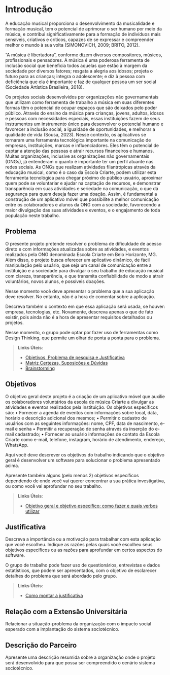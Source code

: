 # Introdução

  A educação musical proporciona o desenvolvimento da musicalidade e formação musical, tem o potencial de aprimorar o ser humano por meio da música, e contribui significativamente para a formação de indivíduos mais sensíveis, criativos e críticos, capazes de se expressar e compreender melhor o mundo à sua volta (SIMONOVICH, 2009; BRITO, 2012).
  
   “A música é libertadora”, conforme dizem diversos compositores, músicos, profissionais e pensadores. A música é uma poderosa ferramenta de inclusão social que beneficia todos aquelas que estão à margem da sociedade por diversos fatores; resgata a alegria aos idosos; projeta o futuro para as crianças; integra o adolescente; e diz à pessoa com deficiência que ela é importante e faz de qualquer pessoa um ser social (Sociedade Artística Brasileira, 2018).
   
  Os projetos sociais desenvolvidos por organizações não governamentais que utilizam como ferramenta de trabalho a música em suas diferentes formas têm o potencial de ocupar espaços que são deixados pelo poder público. Através do ensino da música para crianças, jovens, adultos, idosos e pessoas com necessidades especiais, essas instituições fazem de seus instrumentos um instrumento único para desenvolver o potencial humano e favorecer a inclusão social, a igualdade de oportunidades, e melhorar a qualidade de vida (Sousa, 2023).
    Nesse contexto, os aplicativos se tornaram uma ferramenta tecnológica importante na comunicação de empresas, instituições, marcas e influenciadores. Eles têm o potencial de captar a atenção das pessoas e atrair recursos financeiros e humanos. Muitas organizações, inclusive as organizações não governamentais (ONGs), já entenderam o quanto é importante ter um perfil atuante nas redes sociais. As ONGs que realizam atividades filantrópicas através da educação musical, como é o caso da Escola Criarte, podem utilizar esta ferramenta tecnológica para chegar próximo do público usuário, aproximar quem pode se voluntariar e ajudar na captação de recursos, e demonstrar transparência em suas atividades e seriedade na comunicação, o que dá segurança para quem deseja fazer uma doação. Assim, é fundamental a construção de um aplicativo móvel que possibilite a melhor comunicação entre os colaboradores e alunos da ONG com a sociedade, favorecendo a maior divulgação das suas atividades e eventos, e o engajamento de toda população neste trabalho. 

## Problema

  O presente projeto pretende resolver o problema de dificuldade de acesso direto e com informações atualizadas sobre as atividades, e eventos realizados pela ONG denominada Escola Criarte em Belo Horizonte, MG. Além disso, o projeto busca oferecer um aplicativo dinâmico, de fácil manipulação pelo usuário, que seja um canal de comunicação entre a instituição e a sociedade para divulgar o seu trabalho de educação musical com clareza, transparência, e que transmita confiabilidade de modo a atrair voluntários, novos alunos, e possíveis doações. 

Nesse momento você deve apresentar o problema que a sua aplicação deve  resolver. No entanto, não é a hora de comentar sobre a aplicação.

Descreva também o contexto em que essa aplicação será usada, se  houver: empresa, tecnologias, etc. Novamente, descreva apenas o que de  fato existir, pois ainda não é a hora de apresentar requisitos  detalhados ou projetos.

Nesse momento, o grupo pode optar por fazer uso  de ferramentas como Design Thinking, que permite um olhar de ponta a ponta para o problema.

> **Links Úteis**:
> - [Objetivos, Problema de pesquisa e Justificativa](https://medium.com/@versioparole/objetivos-problema-de-pesquisa-e-justificativa-c98c8233b9c3)
> - [Matriz Certezas, Suposições e Dúvidas](https://medium.com/educa%C3%A7%C3%A3o-fora-da-caixa/matriz-certezas-suposi%C3%A7%C3%B5es-e-d%C3%BAvidas-fa2263633655)
> - [Brainstorming](https://www.euax.com.br/2018/09/brainstorming/)

## Objetivos

O objetivo geral deste projeto é a criação de um aplicativo móvel que auxilie os colaboradores voluntários da escola de música Criarte a divulgar as atividades e eventos realizados pela instituição.
Os objetivos específicos são:
•	Fornecer a agenda de eventos com informações sobre local, data, horário e descrição adicional dos mesmos;
•	Permitir o cadastro de usuários com as seguintes informações: nome, CPF, data de nascimento, e-mail e senha
•	Permitir a recuperação de senha através da inserção do e-mail cadastrado;
•	Fornecer ao usuário informações de contato da Escola Criarte como e-mail, telefone, instagram, horário de atendimento, endereço, WhatsApp.

Aqui você deve descrever os objetivos do trabalho indicando que o objetivo geral é desenvolver um software para solucionar o problema apresentado acima. 

Apresente também alguns (pelo menos 2) objetivos específicos dependendo de onde você vai querer concentrar a sua prática investigativa, ou como você vai aprofundar no seu trabalho.
 
> **Links Úteis**:
> - [Objetivo geral e objetivo específico: como fazer e quais verbos utilizar](https://blog.mettzer.com/diferenca-entre-objetivo-geral-e-objetivo-especifico/)

## Justificativa

Descreva a importância ou a motivação para trabalhar com esta aplicação que você escolheu. Indique as razões pelas quais você escolheu seus objetivos específicos ou as razões para aprofundar em certos aspectos do software.

O grupo de trabalho pode fazer uso de questionários, entrevistas e dados estatísticos, que podem ser apresentados, com o objetivo de esclarecer detalhes do problema que será abordado pelo grupo.

> **Links Úteis**:
> - [Como montar a justificativa](https://guiadamonografia.com.br/como-montar-justificativa-do-tcc/)

## Relação com a Extensão Universitária

Relacionar a situação-problema da organização com o impacto social esperado com a implantação do sistema sociotécnico.

## Descrição do Parceiro

Apresente uma descrição resumida sobre a organização onde o projeto será desenvolvido para que possa ser compreendido o cenário sistema sociotécnico.
